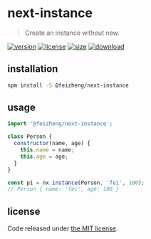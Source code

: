 # next-instance
> Create an instance without new.

[![version][version-image]][version-url]
[![license][license-image]][license-url]
[![size][size-image]][size-url]
[![download][download-image]][download-url]

## installation
```bash
npm install -S @feizheng/next-instance
```

## usage
```js
import '@feizheng/next-instance';

class Person {
  constructor(name, age) {
    this.name = name;
    this.age = age;
  }
}

const p1 = nx.instance(Person, 'fei', 100);
// Person { name: 'fei', age: 100 }
```

## license
Code released under [the MIT license](https://github.com/afeiship/next-instance/blob/master/LICENSE.txt).

[version-image]: https://img.shields.io/npm/v/@feizheng/next-instance
[version-url]: https://npmjs.org/package/@feizheng/next-instance

[license-image]: https://img.shields.io/npm/l/@feizheng/next-instance
[license-url]: https://github.com/afeiship/next-instance/blob/master/LICENSE.txt

[size-image]: https://img.shields.io/bundlephobia/minzip/@feizheng/next-instance
[size-url]: https://github.com/afeiship/next-instance/blob/master/dist/next-instance.min.js

[download-image]: https://img.shields.io/npm/dm/@feizheng/next-instance
[download-url]: https://www.npmjs.com/package/@feizheng/next-instance
